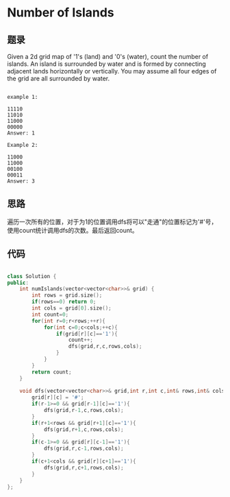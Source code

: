 # Number of Islands


## 题录

Given a 2d grid map of '1's (land) and '0's (water), count the number of islands. An island is surrounded by water and is formed by connecting adjacent lands horizontally or vertically. You may assume all four edges of the grid are all surrounded by water.

```

example 1:

11110
11010
11000
00000
Answer: 1

Example 2:

11000
11000
00100
00011
Answer: 3

```
## 思路

   遍历一次所有的位置，对于为1的位置调用dfs将可以"走通"的位置标记为'#'号，使用count统计调用dfs的次数。最后返回count。


## 代码

```cpp

class Solution {
public:
    int numIslands(vector<vector<char>>& grid) {
        int rows = grid.size();
        if(rows==0) return 0;
        int cols = grid[0].size();
        int count=0;
        for(int r=0;r<rows;++r){
            for(int c=0;c<cols;++c){
                if(grid[r][c]=='1'){
                    count++;
                    dfs(grid,r,c,rows,cols);
                }
            }
        }
        return count;
    }
    
    void dfs(vector<vector<char>>& grid,int r,int c,int& rows,int& cols) {
        grid[r][c] = '#';
        if(r-1>=0 && grid[r-1][c]=='1'){
            dfs(grid,r-1,c,rows,cols);
        }
        if(r+1<rows && grid[r+1][c]=='1'){
            dfs(grid,r+1,c,rows,cols);
        }
        if(c-1>=0 && grid[r][c-1]=='1'){
            dfs(grid,r,c-1,rows,cols);
        }
        if(c+1<cols && grid[r][c+1]=='1'){
            dfs(grid,r,c+1,rows,cols);
        }
    }
};

```

